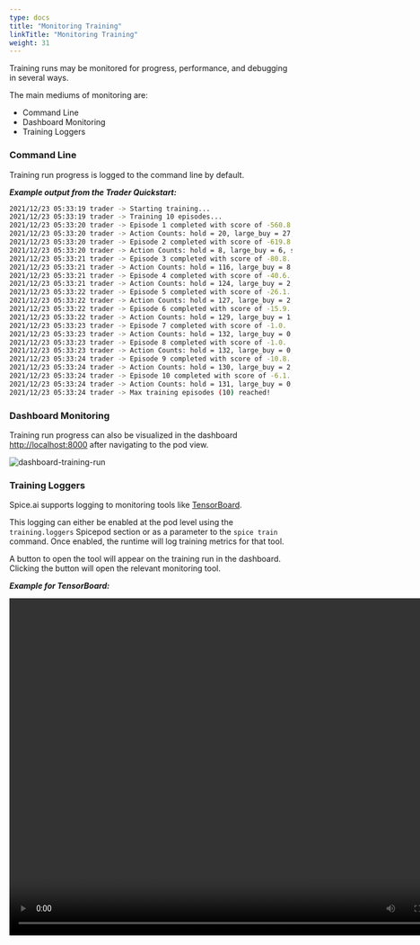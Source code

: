 ```yaml
---
type: docs
title: "Monitoring Training"
linkTitle: "Monitoring Training"
weight: 31
---
```


Training runs may be monitored for progress, performance, and debugging in several ways.

The main mediums of monitoring are:

- Command Line
- Dashboard Monitoring
- Training Loggers

### Command Line

Training run progress is logged to the command line by default.

**_Example output from the Trader Quickstart:_**

```bash
2021/12/23 05:33:19 trader -> Starting training...
2021/12/23 05:33:19 trader -> Training 10 episodes...
2021/12/23 05:33:20 trader -> Episode 1 completed with score of -560.8.
2021/12/23 05:33:20 trader -> Action Counts: hold = 20, large_buy = 27, sell = 57, small_buy = 28.
2021/12/23 05:33:20 trader -> Episode 2 completed with score of -619.8.
2021/12/23 05:33:20 trader -> Action Counts: hold = 8, large_buy = 6, sell = 102, small_buy = 16.
2021/12/23 05:33:21 trader -> Episode 3 completed with score of -80.8.
2021/12/23 05:33:21 trader -> Action Counts: hold = 116, large_buy = 8, sell = 6, small_buy = 2.
2021/12/23 05:33:21 trader -> Episode 4 completed with score of -40.6.
2021/12/23 05:33:21 trader -> Action Counts: hold = 124, large_buy = 2, sell = 2, small_buy = 4.
2021/12/23 05:33:22 trader -> Episode 5 completed with score of -26.1.
2021/12/23 05:33:22 trader -> Action Counts: hold = 127, large_buy = 2, sell = 1, small_buy = 2.
2021/12/23 05:33:22 trader -> Episode 6 completed with score of -15.9.
2021/12/23 05:33:22 trader -> Action Counts: hold = 129, large_buy = 1, sell = 1, small_buy = 1.
2021/12/23 05:33:23 trader -> Episode 7 completed with score of -1.0.
2021/12/23 05:33:23 trader -> Action Counts: hold = 132, large_buy = 0, sell = 0, small_buy = 0.
2021/12/23 05:33:23 trader -> Episode 8 completed with score of -1.0.
2021/12/23 05:33:23 trader -> Action Counts: hold = 132, large_buy = 0, sell = 0, small_buy = 0.
2021/12/23 05:33:24 trader -> Episode 9 completed with score of -10.8.
2021/12/23 05:33:24 trader -> Action Counts: hold = 130, large_buy = 2, sell = 0, small_buy = 0.
2021/12/23 05:33:24 trader -> Episode 10 completed with score of -6.1.
2021/12/23 05:33:24 trader -> Action Counts: hold = 131, large_buy = 0, sell = 1, small_buy = 0.
2021/12/23 05:33:24 trader -> Max training episodes (10) reached!
```

### Dashboard Monitoring

Training run progress can also be visualized in the dashboard [http://localhost:8000](http://localhost:8000) after navigating to the pod view.

<img max-width="800" alt="dashboard-training-run" src="https://user-images.githubusercontent.com/80174/147209435-a56e99d5-cce7-45b3-95d9-2cccff0bdd86.png">

### Training Loggers

Spice.ai supports logging to monitoring tools like [TensorBoard](https://www.tensorflow.org/tensorboard/).

This logging can either be enabled at the pod level using the `training.loggers` Spicepod section or as a parameter to the `spice train` command. Once enabled, the runtime will log training metrics for that tool.

A button to open the tool will appear on the training run in the dashboard. Clicking the button will open the relevant monitoring tool.

**_Example for TensorBoard:_**

<video name="TensorBoard" width="800" height="600" src="https://user-images.githubusercontent.com/80174/146382503-2bb2570b-5111-4de0-9b80-a1dc4a5dcc35.mov" />

See documentation for:

- The Spicepod [training.loggers section]({{<ref "reference/pod#trainingloggers">}}).
- The [spice train]({{<ref "cli/reference/#train">}}) CLI command.
